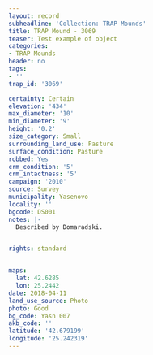 ```yaml
---
layout: record
subheadline: 'Collection: TRAP Mounds'
title: TRAP Mound - 3069
teaser: Test example of object
categories:
- TRAP Mounds
header: no
tags:
- ''
trap_id: '3069'

certainty: Certain
elevation: '434'
max_diameter: '10'
min_diameter: '9'
height: '0.2'
size_category: Small
surrounding_land_use: Pasture
surface_condition: Pasture
robbed: Yes
crm_condition: '5'
crm_intactness: '5'
campaign: '2010'
source: Survey
municipality: Yasenovo
locality: ''
bgcode: DS001
notes: |-
  Described by Domaradski.


rights: standard


maps:
  lat: 42.6285
  lon: 25.2442
date: 2018-04-11
land_use_source: Photo
photo: Good
bg_code: Yasn 007
akb_code: ''
latitude: '42.679199'
longitude: '25.242319'
---
```

